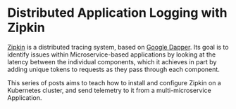 # Distributed Application Logging with Zipkin

[Zipkin](https://zipkin.io/) is a distributed tracing system, based on [Google Dapper](https://ai.google/research/pubs/pub36356). Its goal is to identify issues within Microservice-based applications by looking at the latency between the individual components, which it achieves in part by adding unique tokens to requests as they pass through each component. 

This series of posts aims to teach how to install and configure Zipkin on a Kubernetes cluster, and send telemetry to it from a multi-microservice Application.


